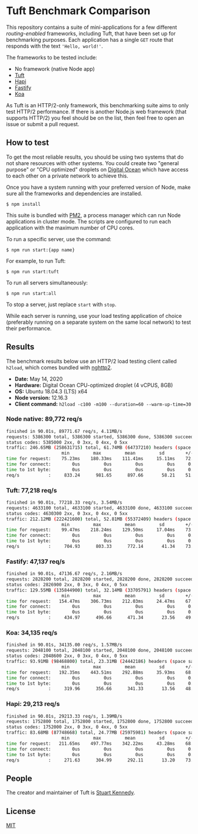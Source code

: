 # Tuft Benchmark Comparison

This repository contains a suite of mini-applications for a few different *routing-enabled* frameworks, including Tuft, that have been set up for benchmarking purposes. Each application has a single `GET` route that responds with the text `'Hello, world!'`.

The frameworks to be tested include:

* No framework (native Node app)
* [Tuft](https://tuft.dev)
* [Hapi](https://hapi.dev)
* [Fastify](https://fastify.io)
* [Koa](https://koajs.com)

As Tuft is an HTTP/2-only framework, this benchmarking suite aims to only test HTTP/2 performance. If there is another Node.js web framework (that supports HTTP/2) you feel should be on the list, then feel free to open an issue or submit a pull request.

## How to test

To get the most reliable results, you should be using two systems that do not share resources with other systems. You could create two "general purpose" or "CPU optimized" droplets on [Digital Ocean](https://www.digitalocean.com) which have access to each other on a private network to achieve this.

Once you have a system running with your preferred version of Node, make sure all the frameworks and dependencies are installed.

```
$ npm install
```

This suite is bundled with [PM2](https://pm2.keymetrics.io), a process manager which can run Node applications in cluster mode. The scripts are configured to run each application with the maximum number of CPU cores.

To run a specific server, use the command:

```
$ npm run start:{app name}
```

For example, to run Tuft:

```
$ npm run start:tuft
```

To run all servers simultaneously:

```
$ npm run start:all
```

To stop a server, just replace `start` with `stop`.

While each server is running, use your load testing application of choice (preferably running on a separate system on the same local network) to test their performance.

## Results

The benchmark results below use an HTTP/2 load testing client called `h2load`, which comes bundled with [nghttp2](https://nghttp2.org/).

* **Date:** May 14, 2020
* **Hardware:** Digital Ocean CPU-optimized droplet (4 vCPUS, 8GB)
* **OS:** Ubuntu 18.04.3 (LTS) x64
* **Node version:** 12.16.3
* **Client command:** `h2load -c100 -m100 --duration=60 --warm-up-time=30`

### Node native: 89,772 req/s
```sh
finished in 90.01s, 89771.67 req/s, 4.11MB/s
requests: 5386300 total, 5386300 started, 5386300 done, 5386300 succeeded, 0 failed, 0 errored, 0 timeout
status codes: 5385000 2xx, 0 3xx, 0 4xx, 0 5xx
traffic: 246.65MB (258631715) total, 61.74MB (64737210) headers (space savings 91.64%), 100.00MB (104852800) data
                     min         max         mean         sd        +/- sd
time for request:    75.23ms    180.33ms    111.41ms     15.11ms    72.11%
time for connect:        0us         0us         0us         0us     0.00%
time to 1st byte:        0us         0us         0us         0us     0.00%
req/s           :     833.24      981.65      897.66       58.21    51.00%
```

### Tuft: 77,218 req/s
```sh
finished in 90.01s, 77218.33 req/s, 3.54MB/s
requests: 4633100 total, 4633100 started, 4633100 done, 4633100 succeeded, 0 failed, 0 errored, 0 timeout
status codes: 4630300 2xx, 0 3xx, 0 4xx, 0 5xx
traffic: 212.12MB (222421600) total, 52.81MB (55372409) headers (space savings 91.63%), 85.48MB (89633700) data
                     min         max         mean         sd        +/- sd
time for request:    99.47ms    218.24ms    129.50ms     17.04ms    73.23%
time for connect:        0us         0us         0us         0us     0.00%
time to 1st byte:        0us         0us         0us         0us     0.00%
req/s           :     704.93      803.33      772.14       41.34    73.00%
```

### Fastify: 47,137 req/s
```sh
finished in 90.01s, 47136.67 req/s, 2.16MB/s
requests: 2828200 total, 2828200 started, 2828200 done, 2828200 succeeded, 0 failed, 0 errored, 0 timeout
status codes: 2826900 2xx, 0 3xx, 0 4xx, 0 5xx
traffic: 129.55MB (135844900) total, 32.14MB (33705791) headers (space savings 91.61%), 51.90MB (54421900) data
                     min         max         mean         sd        +/- sd
time for request:   154.47ms    306.73ms    212.03ms     24.47ms    67.45%
time for connect:        0us         0us         0us         0us     0.00%
time to 1st byte:        0us         0us         0us         0us     0.00%
req/s           :     434.97      496.66      471.34       23.56    49.00%
```

### Koa: 34,135 req/s
```sh
finished in 90.01s, 34135.00 req/s, 1.57MB/s
requests: 2048100 total, 2048100 started, 2048100 done, 2048100 succeeded, 0 failed, 0 errored, 0 timeout
status codes: 2048600 2xx, 0 3xx, 0 4xx, 0 5xx
traffic: 93.91MB (98468800) total, 23.31MB (24442186) headers (space savings 91.59%), 37.55MB (39375700) data
                     min         max         mean         sd        +/- sd
time for request:   192.35ms    443.51ms    292.88ms     35.93ms    68.17%
time for connect:        0us         0us         0us         0us     0.00%
time to 1st byte:        0us         0us         0us         0us     0.00%
req/s           :     319.96      356.66      341.33       13.56    48.00%
```

### Hapi: 29,213 req/s
```sh
finished in 90.01s, 29213.33 req/s, 1.39MB/s
requests: 1752800 total, 1752800 started, 1752800 done, 1752800 succeeded, 0 failed, 0 errored, 0 timeout
status codes: 1752000 2xx, 0 3xx, 0 4xx, 0 5xx
traffic: 83.68MB (87748668) total, 24.77MB (25975981) headers (space savings 92.48%), 31.94MB (33493200) data
                     min         max         mean         sd        +/- sd
time for request:   211.65ms    497.77ms    342.22ms     43.28ms    68.31%
time for connect:        0us         0us         0us         0us     0.00%
time to 1st byte:        0us         0us         0us         0us     0.00%
req/s           :     271.63      304.99      292.11       13.20    73.00%
```
## People
The creator and maintainer of Tuft is [Stuart Kennedy](https://github.com/rav2040).

## License
[MIT](https://github.com/tuftjs/bench/blob/master/LICENSE)
